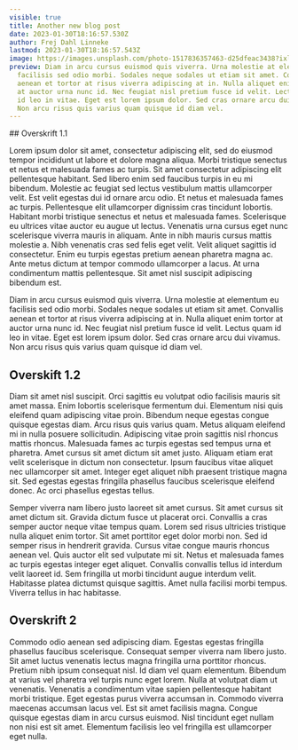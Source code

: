 ```yaml
---
visible: true
title: Another new blog post
date: 2023-01-30T18:16:57.530Z
author: Frej Dahl Linneke
lastmod: 2023-01-30T18:16:57.543Z
image: https://images.unsplash.com/photo-1517836357463-d25dfeac3438?ixlib=rb-4.0.3&ixid=MnwxMjA3fDB8MHxwaG90by1wYWdlfHx8fGVufDB8fHx8&auto=format&fit=crop&w=870&q=80
preview: Diam in arcu cursus euismod quis viverra. Urna molestie at elementum eu
  facilisis sed odio morbi. Sodales neque sodales ut etiam sit amet. Convallis
  aenean et tortor at risus viverra adipiscing at in. Nulla aliquet enim tortor
  at auctor urna nunc id. Nec feugiat nisl pretium fusce id velit. Lectus quam
  id leo in vitae. Eget est lorem ipsum dolor. Sed cras ornare arcu dui vivamus.
  Non arcu risus quis varius quam quisque id diam vel.
---
```

#﻿# Overskrift 1.1

Lorem ipsum dolor sit amet, consectetur adipiscing elit, sed do eiusmod tempor incididunt ut labore et dolore magna aliqua. Morbi tristique senectus et netus et malesuada fames ac turpis. Sit amet consectetur adipiscing elit pellentesque habitant. Sed libero enim sed faucibus turpis in eu mi bibendum. Molestie ac feugiat sed lectus vestibulum mattis ullamcorper velit. Est velit egestas dui id ornare arcu odio. Et netus et malesuada fames ac turpis. Pellentesque elit ullamcorper dignissim cras tincidunt lobortis. Habitant morbi tristique senectus et netus et malesuada fames. Scelerisque eu ultrices vitae auctor eu augue ut lectus. Venenatis urna cursus eget nunc scelerisque viverra mauris in aliquam. Ante in nibh mauris cursus mattis molestie a. Nibh venenatis cras sed felis eget velit. Velit aliquet sagittis id consectetur. Enim eu turpis egestas pretium aenean pharetra magna ac. Ante metus dictum at tempor commodo ullamcorper a lacus. At urna condimentum mattis pellentesque. Sit amet nisl suscipit adipiscing bibendum est.

Diam in arcu cursus euismod quis viverra. Urna molestie at elementum eu facilisis sed odio morbi. Sodales neque sodales ut etiam sit amet. Convallis aenean et tortor at risus viverra adipiscing at in. Nulla aliquet enim tortor at auctor urna nunc id. Nec feugiat nisl pretium fusce id velit. Lectus quam id leo in vitae. Eget est lorem ipsum dolor. Sed cras ornare arcu dui vivamus. Non arcu risus quis varius quam quisque id diam vel.


## Overskift 1.2

Diam sit amet nisl suscipit. Orci sagittis eu volutpat odio facilisis mauris sit amet massa. Enim lobortis scelerisque fermentum dui. Elementum nisi quis eleifend quam adipiscing vitae proin. Bibendum neque egestas congue quisque egestas diam. Arcu risus quis varius quam. Metus aliquam eleifend mi in nulla posuere sollicitudin. Adipiscing vitae proin sagittis nisl rhoncus mattis rhoncus. Malesuada fames ac turpis egestas sed tempus urna et pharetra. Amet cursus sit amet dictum sit amet justo. Aliquam etiam erat velit scelerisque in dictum non consectetur. Ipsum faucibus vitae aliquet nec ullamcorper sit amet. Integer eget aliquet nibh praesent tristique magna sit. Sed egestas egestas fringilla phasellus faucibus scelerisque eleifend donec. Ac orci phasellus egestas tellus.

Semper viverra nam libero justo laoreet sit amet cursus. Sit amet cursus sit amet dictum sit. Gravida dictum fusce ut placerat orci. Convallis a cras semper auctor neque vitae tempus quam. Lorem sed risus ultricies tristique nulla aliquet enim tortor. Sit amet porttitor eget dolor morbi non. Sed id semper risus in hendrerit gravida. Cursus vitae congue mauris rhoncus aenean vel. Quis auctor elit sed vulputate mi sit. Netus et malesuada fames ac turpis egestas integer eget aliquet. Convallis convallis tellus id interdum velit laoreet id. Sem fringilla ut morbi tincidunt augue interdum velit. Habitasse platea dictumst quisque sagittis. Amet nulla facilisi morbi tempus. Viverra tellus in hac habitasse.

## Overskrift 2


Commodo odio aenean sed adipiscing diam. Egestas egestas fringilla phasellus faucibus scelerisque. Consequat semper viverra nam libero justo. Sit amet luctus venenatis lectus magna fringilla urna porttitor rhoncus. Pretium nibh ipsum consequat nisl. Id diam vel quam elementum. Bibendum at varius vel pharetra vel turpis nunc eget lorem. Nulla at volutpat diam ut venenatis. Venenatis a condimentum vitae sapien pellentesque habitant morbi tristique. Eget egestas purus viverra accumsan in. Commodo viverra maecenas accumsan lacus vel. Est sit amet facilisis magna. Congue quisque egestas diam in arcu cursus euismod. Nisl tincidunt eget nullam non nisi est sit amet. Elementum facilisis leo vel fringilla est ullamcorper eget nulla.